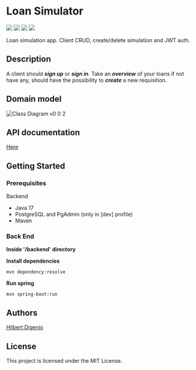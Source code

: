 # Loan Simulator
<img src="https://img.shields.io/badge/in%20development-v0.0.3-green">
<img src="https://img.shields.io/badge/branch-main-orange">
<img src="https://img.shields.io/badge/backend-done-red">
<img src="https://img.shields.io/badge/OpenAPI-v3.0.1-green">

Loan simulation app. Client CRUD, create/delete simulation and JWT auth.

## Description

A client should **_sign up_** or **_sign in_**. Take an **_overview_** of your loans if not have any, should have the possibility
to **_create_** a new requisition.

## Domain model 
![Class Diagram v0 0 2](https://user-images.githubusercontent.com/52302576/153309695-6faa9750-5bf8-43a2-bd05-2ee9b39c5ab6.svg)

## API documentation
[Here](https://hil-beer-t-git.gitbook.io/loan-sim-api/)

## Getting Started

### Prerequisites

Backend
* Java 17
* PostgreSQL and PgAdmin (only in [dev] profile)
* Maven

### Back End
__Inside '/backend' directory__

__Install dependencies__
```shell
mvn dependency:resolve
```

__Run spring__
```shell
mvn spring-boot:run
```

## Authors

[Hilbert Digenio](https://github.com/hil-beer-t)

## License

This project is licensed under the MIT License.
